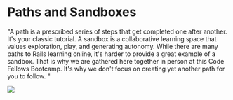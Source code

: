 # Paths and Sandboxes

  "A path is a prescribed series of steps that get completed one after another. It's your classic tutorial. A sandbox is a collaborative learning space that values exploration, play, and generating autonomy.  While there are many paths to Rails learning online, it's harder to provide a great example of a sandbox. That is why we are gathered here together in person at this Code Fellows Bootcamp. It's why we don't focus on creating yet another path for you to follow. "

  ![](http://assets.codefellows.org/paths_vs_sandboxes_stephen_p_anderson.png)
